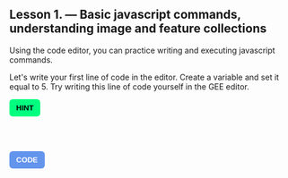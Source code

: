 ## Lesson 1. — Basic javascript commands, understanding image and feature collections

Using the code editor, you can practice writing and executing javascript commands.
<br>

Let's write your first line of code in the editor. Create a variable and set it equal to 5. 
Try writing this line of code yourself in the GEE editor.

<!-- Hint Section -->
<button onclick="toggle('hint1')" style="background-color:springgreen; border:none; padding:8px 12px; border-radius:6px; font-weight:bold; cursor:pointer;">
  HINT
</button>

<div id="hint1" style="display:none; margin-top:5px; padding:10px; background-color:#f0f0f0; border-left:4px solid #ccc;">
Use <code>var</code> to declare a variable and assign it a value using <code>=</code>.
</div>

<!-- Spacer -->
<br><br>

<!-- Code Section -->
<button onclick="toggle('code1')" style="background-color:cornflowerblue; color:white; border:none; padding:8px 12px; border-radius:6px; font-weight:bold; cursor:pointer;">
  CODE
</button>

<div id="code1" style="display:none; margin-top:5px; padding:10px; background-color:#f0f0f0; border-left:4px solid #ccc;">
<code>var myNumber = 5;</code>
</div>

<script>
  function toggle(id) {
    const el = document.getElementById(id);
    el.style.display = (el.style.display === 'block') ? 'none' : 'block';
  }
</script>





<meta http-equiv='cache-control' content='no-cache'> 
<meta http-equiv='expires' content='0'> 
<meta http-equiv='pragma' content='no-cache'>

